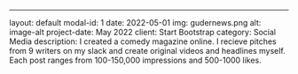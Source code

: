 ---
layout: default
modal-id: 1
date: 2022-05-01
img: gudernews.png
alt: image-alt
project-date: May 2022
client: Start Bootstrap
category: Social Media
description:  I created a comedy magazine online. I recieve pitches from 9 writers on my slack and create original videos and headlines myself.  Each post ranges from 100-150,000 impressions and 500-1000 likes. 
